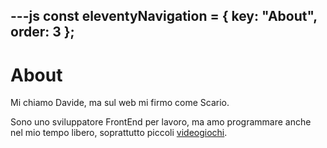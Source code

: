 ---js
const eleventyNavigation = {
	key: "About",
	order: 3
};
---

# About

Mi chiamo Davide, ma sul web mi firmo come Scario.

Sono uno sviluppatore FrontEnd per lavoro, ma amo programmare anche nel mio tempo libero, soprattutto piccoli [videogiochi](https://scario88.itch.io).


